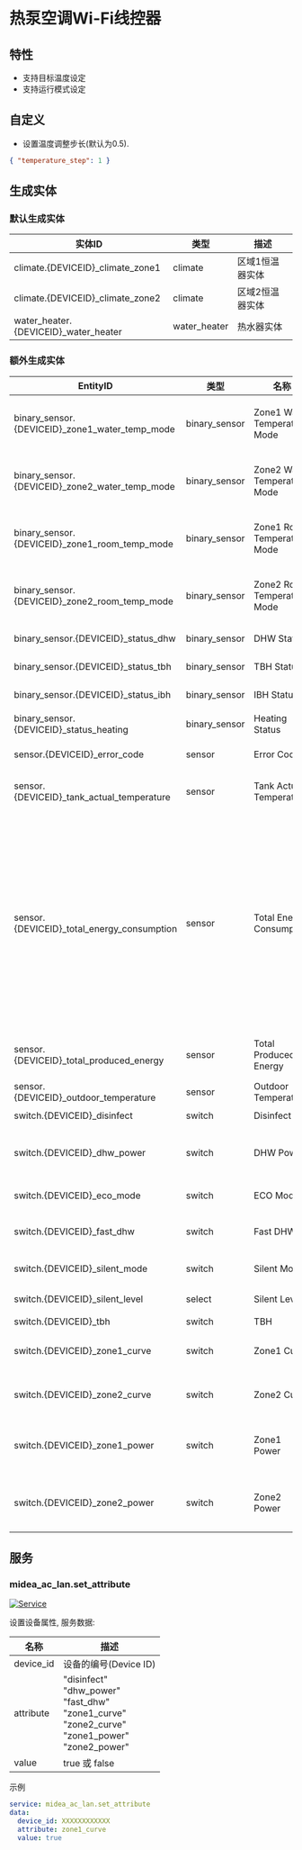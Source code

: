 # 热泵空调Wi-Fi线控器

## 特性

- 支持目标温度设定
- 支持运行模式设定

## 自定义

- 设置温度调整步长(默认为0.5).

```json
{ "temperature_step": 1 }
```

## 生成实体

### 默认生成实体

| 实体ID                                | 类型         | 描述            |
| ------------------------------------- | ------------ | --------------- |
| climate.{DEVICEID}\_climate_zone1     | climate      | 区域1恒温器实体 |
| climate.{DEVICEID}\_climate_zone2     | climate      | 区域2恒温器实体 |
| water_heater.{DEVICEID}\_water_heater | water_heater | 热水器实体      |

### 额外生成实体

| EntityID                                        | 类型          | 名称                         | 描述                                                                |
| ----------------------------------------------- | ------------- | ---------------------------- | ------------------------------------------------------------------- |
| binary_sensor.{DEVICEID}\_zone1_water_temp_mode | binary_sensor | Zone1 Water Temperature Mode | 区域1水温模式                                                       |
| binary_sensor.{DEVICEID}\_zone2_water_temp_mode | binary_sensor | Zone2 Water Temperature Mode | 区域2水温模式                                                       |
| binary_sensor.{DEVICEID}\_zone1_room_temp_mode  | binary_sensor | Zone1 Room Temperature Mode  | 区域1室温模式                                                       |
| binary_sensor.{DEVICEID}\_zone2_room_temp_mode  | binary_sensor | Zone2 Room Temperature Mode  | 区域2室温模式                                                       |
| binary_sensor.{DEVICEID}\_status_dhw            | binary_sensor | DHW Status                   | DHW状态                                                             |
| binary_sensor.{DEVICEID}\_status_tbh            | binary_sensor | TBH Status                   | TBH状态                                                             |
| binary_sensor.{DEVICEID}\_status_ibh            | binary_sensor | IBH Status                   | IBH状态                                                             |
| binary_sensor.{DEVICEID}\_status_heating        | binary_sensor | Heating Status               | 加热状态                                                            |
| sensor.{DEVICEID}\_error_code                   | sensor        | Error Code                   | 错误码                                                              |
| sensor.{DEVICEID}\_tank_actual_temperature      | sensor        | Tank Actual Temperature      | 水箱实际温度                                                        |
| sensor.{DEVICEID}\_total_energy_consumption     | sensor        | Total Energy Consumption     | 总能耗。</br>第一个值可能会延迟，因为更新仅在设备处于活动状态时发送 |
| sensor.{DEVICEID}\_total_produced_energy        | sensor        | Total Produced Energy        | 总计产生能量                                                        |
| sensor.{DEVICEID}\_outdoor_temperature          | sensor        | Outdoor Temperature          | 室外温度                                                            |
| switch.{DEVICEID}\_disinfect                    | switch        | Disinfect                    | 消毒                                                                |
| switch.{DEVICEID}\_dhw_power                    | switch        | DHW Power                    | 生活热水电源开关                                                    |
| switch.{DEVICEID}\_eco_mode                     | switch        | ECO Mode                     | ECO模式                                                             |
| switch.{DEVICEID}\_fast_dhw                     | switch        | Fast DHW                     | 快速生活热水                                                        |
| switch.{DEVICEID}\_silent_mode                  | switch        | Silent Mode                  | 静音模式                                                            |
| switch.{DEVICEID}\_silent_level                 | select        | Silent Level                 | 静音级别                                                            |
| switch.{DEVICEID}\_tbh                          | switch        | TBH                          | TBH                                                                 |
| switch.{DEVICEID}\_zone1_curve                  | switch        | Zone1 Curve                  | 区域1曲线                                                           |
| switch.{DEVICEID}\_zone2_curve                  | switch        | Zone2 Curve                  | 区域2曲线                                                           |
| switch.{DEVICEID}\_zone1_power                  | switch        | Zone1 Power                  | 区域1恒温器开关                                                     |
| switch.{DEVICEID}\_zone2_power                  | switch        | Zone2 Power                  | 区域2恒温器开关                                                     |

## 服务

### midea_ac_lan.set_attribute

[![Service](https://my.home-assistant.io/badges/developer_call_service.svg)](https://my.home-assistant.io/redirect/developer_call_service/?service=midea_ac_lan.set_attribute)

设置设备属性, 服务数据:

| 名称      | 描述                                                                                                               |
| --------- | ------------------------------------------------------------------------------------------------------------------ |
| device_id | 设备的编号(Device ID)                                                                                              |
| attribute | "disinfect"<br/>"dhw_power"<br/>"fast_dhw"<br/>"zone1_curve"<br/>"zone2_curve"<br/>"zone1_power"<br/>"zone2_power" |
| value     | true 或 false                                                                                                      |

示例

```yaml
service: midea_ac_lan.set_attribute
data:
  device_id: XXXXXXXXXXXX
  attribute: zone1_curve
  value: true
```

